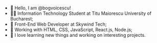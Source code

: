 - 👋 Hello, I am @bogvoicescu!
- 👨‍🎓 Information Technology Student at Titu Maiorescu University of Bucharest;
- 👀 Front-End Web Developer at Skywind Tech;
- 🌱 Working with HTML, CSS, JavaScript, React.js, Node.js;
- 💞️ I love learning new things and working on interesting projects. 

